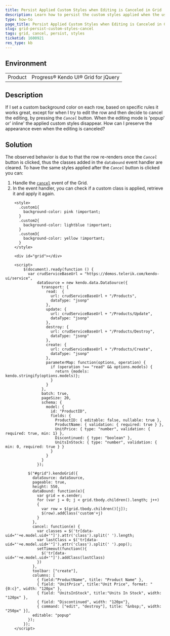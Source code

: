```yaml
---
title: Persist Applied Custom Styles when Editing is Canceled in Grid
description: Learn how to persist the custom styles applied when the user decides to cancel the editing in the Kendo UI Grid.
type: how-to
page_title: Persist Applied Custom Styles when Editing is Canceled in Grid - Kendo UI for jQuery Grid
slug: grid-persist-custom-styles-cancel
tags: grid, cancel, persist, styles
ticketid: 1600921
res_type: kb
---
```


## Environment

<table>	
	<tr>
		<td>Product</td>
		<td>Progress® Kendo UI® Grid for jQuery</td>
	</tr>
</table>

## Description

If I set a custom background color on each row, based on specific rules it works great, except for when I try to edit the row and then decide to cancel the editing, by pressing the _`Cancel`_ button. When the editing mode is 'popup' or' inline' the applied custom styles disappear. 
How can I preserve the appearance even when the editing is canceled?

## Solution

The observed behavior is due to that the row re-renders once the _`Cancel`_ button is clicked, thus the classes added in the `databound` event handler are cleared. To have the same styles applied after the _`Cancel`_ button is clicked you can:
 
1. Handle the [`cancel`](https://docs.telerik.com/kendo-ui/api/javascript/ui/grid/events/cancel) event of the Grid.
1. In the event handler, you can check if a custom class is applied, retrieve it and apply it again.

```dojo
    <style>
      .custom1{
        background-color: pink !important;
      }
      .custom2{
        background-color: lightblue !important;
      }
      .custom3{
        background-color: yellow !important;
      }
    </style>

    <div id="grid"></div>

    <script>
        $(document).ready(function () {
          var crudServiceBaseUrl = "https://demos.telerik.com/kendo-ui/service",
              dataSource = new kendo.data.DataSource({
                transport: {
                  read:  {
                    url: crudServiceBaseUrl + "/Products",
                    dataType: "jsonp"
                  },
                  update: {
                    url: crudServiceBaseUrl + "/Products/Update",
                    dataType: "jsonp"
                  },
                  destroy: {
                    url: crudServiceBaseUrl + "/Products/Destroy",
                    dataType: "jsonp"
                  },
                  create: {
                    url: crudServiceBaseUrl + "/Products/Create",
                    dataType: "jsonp"
                  },
                  parameterMap: function(options, operation) {
                    if (operation !== "read" && options.models) {
                      return {models: kendo.stringify(options.models)};
                    }
                  }
                },
                batch: true,
                pageSize: 20,
                schema: {
                  model: {
                    id: "ProductID",
                    fields: {
                      ProductID: { editable: false, nullable: true },
                      ProductName: { validation: { required: true } },
                      UnitPrice: { type: "number", validation: { required: true, min: 1} },
                      Discontinued: { type: "boolean" },
                      UnitsInStock: { type: "number", validation: { min: 0, required: true } }
                    }
                  }
                }
              });

          $("#grid").kendoGrid({
            dataSource: dataSource,
            pageable: true,
            height: 550,
            dataBound: function(e){
              var grid = e.sender;
              for (var j = 0; j < grid.tbody.children().length; j++)
              {            
                var row = $(grid.tbody.children()[j]);
                $(row).addClass('custom'+j)            
              }
            },
            cancel: function(e) {
              var classes = $('tr[data-uid="'+e.model.uid+'"]').attr('class').split(' ').length;
              var lastClass = $('tr[data-uid="'+e.model.uid+'"]').attr('class').split(' ').pop();
              setTimeout(function(){
                $('tr[data-uid="'+e.model.uid+'"]').addClass(lastClass)
              })
            },
            toolbar: ["create"],
            columns: [
              { field:"ProductName", title: "Product Name" },
              { field: "UnitPrice", title:"Unit Price", format: "{0:c}", width: "120px" },
              { field: "UnitsInStock", title:"Units In Stock", width: "120px" },
              { field: "Discontinued", width: "120px"},
              { command: ["edit", "destroy"], title: "&nbsp;", width: "250px" }],
            editable: "popup"
          });
        });
    </script>
```
